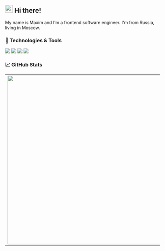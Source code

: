 ## <img src="https://raw.githubusercontent.com/extremecodetv/extremecodetv/master/wave.gif" width="25px"> Hi there! 

My name is Maxim and I'm a frontend software engineer. I'm from Russia, living in Moscow. 

### 🔧 Technologies & Tools

![](https://img.shields.io/badge/Editor-IntelliJIDEA-informational?style=flat-square&logo=IntelliJ-IDEA&logoColor=white&color=5194f0)
![](https://img.shields.io/badge/Code-react-informational?style=flat-square&logo=react&logoColor=white&color=5194f0)
![](https://img.shields.io/badge/Code-TypeScript-informational?style=flat-square&logo=typescript&logoColor=white&color=5194f0)
![](https://img.shields.io/badge/Code-JavaScript-informational?style=flat-square&logo=javascript&logoColor=white&color=5194f0)

### 📈 GitHub Stats
<p align="center">
  <table>
  <tr>
      <td><img width="550px" align="left" src="https://github-readme-stats.vercel.app/api?username=mastekator&hide_border=true&count_private=false&layout=compact&hide_title=true&show_icons=true&theme=buefy&icon_color=5194f0&bg_color=fff" /></td>
      <td><img width="550px" src="https://github-readme-stats.vercel.app/api/top-langs/?username=mastekator&hide=html&layout=compact&hide_border=true&hide_title=true&theme=buefy&icon_color=5194f0&bg_color=fff"/></td>
  </tr>   
</table>
</p>
